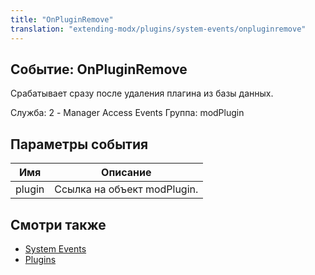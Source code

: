 ```yaml
---
title: "OnPluginRemove"
translation: "extending-modx/plugins/system-events/onpluginremove"
---
```


## Событие: OnPluginRemove

Срабатывает сразу после удаления плагина из базы данных.

Служба: 2 - Manager Access Events
Группа: modPlugin

## Параметры события

| Имя    | Описание                    |
| ------ | --------------------------- |
| plugin | Ссылка на объект modPlugin. |

## Смотри также

-   [System Events](extending-modx/plugins/system-events "System Events")
-   [Plugins](extending-modx/plugins "Plugins")
